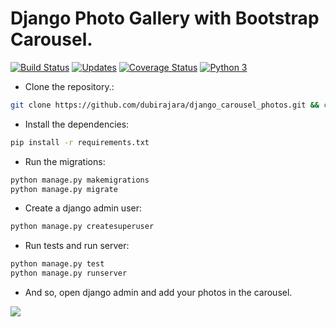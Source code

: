 # Django Photo Gallery with Bootstrap Carousel.

[![Build Status](https://travis-ci.org/dubirajara/django_carousel_photos.svg?branch=master)](https://travis-ci.org/dubirajara/django_carousel_photos)
[![Updates](https://pyup.io/repos/github/dubirajara/django_carousel_photos/shield.svg)](https://pyup.io/repos/github/dubirajara/django_carousel_photos/)
[![Coverage Status](https://coveralls.io/repos/github/dubirajara/django_carousel_photos/badge.svg?branch=master)](https://coveralls.io/github/dubirajara/django_carousel_photos?branch=master)
[![Python 3](https://pyup.io/repos/github/dubirajara/django_carousel_photos/python-3-shield.svg)](https://pyup.io/repos/github/dubirajara/django_carousel_photos/)



- Clone the repository.:

```sh
git clone https://github.com/dubirajara/django_carousel_photos.git && cd django_carousel_photos
```
- Install the dependencies:

```sh
pip install -r requirements.txt
```
- Run the migrations:

```sh
python manage.py makemigrations
python manage.py migrate
```
- Create a django admin user:

```sh
python manage.py createsuperuser
```
- Run tests and run server:
```sh
python manage.py test 
python manage.py runserver
```
- And so, open django admin and add your photos in the carousel.



![](https://s24.postimg.org/ce18e5icl/screenshot.gif)
